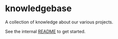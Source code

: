 # knowledgebase

A collection of knowledge about our various projects.

See the internal [README](knowledgebase/) to get started.
